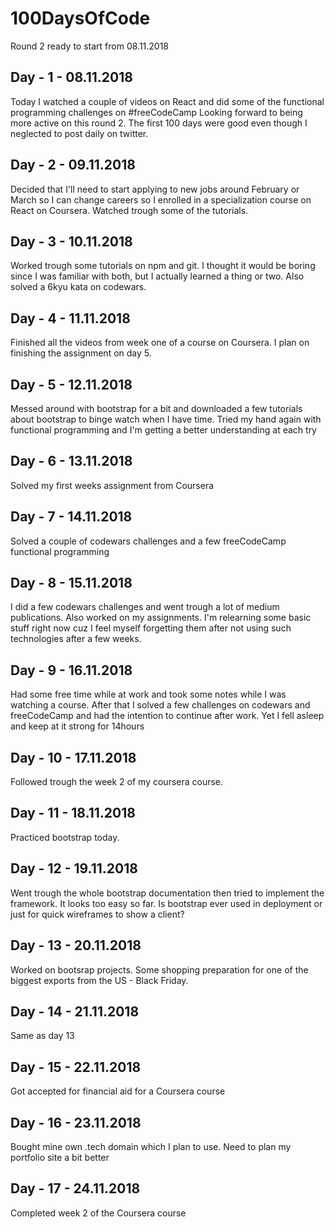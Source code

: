 # 100DaysOfCode

Round 2 ready to start from 08.11.2018

## Day - 1 - 08.11.2018

Today I watched a couple of videos on React and did some of the functional programming challenges on #freeCodeCamp Looking forward to being more active on this round 2. The first 100 days were good even though I neglected to post daily on twitter.

## Day - 2 - 09.11.2018

Decided that I'll need to start applying to new jobs around February or March so I can change careers so I enrolled in a specialization course on React on Coursera. Watched trough some of the tutorials.

## Day - 3 - 10.11.2018

Worked trough some tutorials on npm and git. I thought it would be boring since I was familiar with both, but I actually learned a thing or two. Also solved a 6kyu kata on codewars.

## Day - 4 - 11.11.2018

Finished all the videos from week one of a course on Coursera. I plan on finishing the assignment on day 5.

## Day - 5 - 12.11.2018

Messed around with bootstrap for a bit and downloaded a few tutorials about bootstrap to binge watch when I have time. Tried my hand again with functional programming and I'm getting a better understanding at each try

## Day - 6 - 13.11.2018

Solved my first weeks assignment from Coursera

## Day - 7 - 14.11.2018

Solved a couple of codewars challenges and a few freeCodeCamp functional programming

## Day - 8 - 15.11.2018

I did a few codewars challenges and went trough a lot of medium publications. Also worked on my assignments. I'm relearning some basic stuff right now cuz I feel myself forgetting them after not using such technologies after a few weeks.

## Day - 9 - 16.11.2018

Had some free time while at work and took some notes while I was watching a course. After that I solved a few challenges on codewars and freeCodeCamp and had the intention to continue after work. Yet I fell asleep and keep at it strong for 14hours

## Day - 10 - 17.11.2018

Followed trough the week 2 of my coursera course.

## Day - 11 - 18.11.2018

Practiced bootstrap today.

## Day - 12 - 19.11.2018

Went trough the whole bootstrap documentation then tried to implement the framework. It looks too easy so far. Is bootstrap ever used in deployment or just for quick wireframes to show a client?

## Day - 13 - 20.11.2018

Worked on bootsrap projects. Some shopping preparation for one of the biggest exports from the US - Black Friday.

## Day - 14 - 21.11.2018

Same as day 13

## Day - 15 - 22.11.2018

Got accepted for financial aid for a Coursera course

## Day - 16 - 23.11.2018

Bought mine own .tech domain which I plan to use. Need to plan my portfolio site a bit better

## Day - 17 - 24.11.2018

Completed week 2 of the Coursera course
